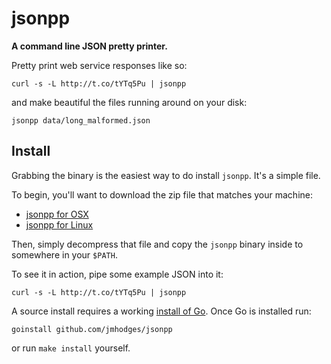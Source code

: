jsonpp
======

**A command line JSON pretty printer.**

Pretty print web service responses like so:

    curl -s -L http://t.co/tYTq5Pu | jsonpp

and make beautiful the files running around on your disk:

    jsonpp data/long_malformed.json

Install
-------

Grabbing the binary is the easiest way to do install `jsonpp`. It's a simple file.

To begin, you'll want to download the zip file that matches your machine:

  * [jsonpp for OSX](http://github.com/jmhodges/jsonpp/downloads/jsonpp-1.0.0-osx-x86_64.zip)
  * [jsonpp for Linux](http://github.com/jmhodges/jsonpp/downloads/jsonpp-1.0.0-linux-x86_64.zip)
      
Then, simply decompress that file and copy the `jsonpp` binary
inside to somewhere in your `$PATH`.

To see it in action, pipe some example JSON into it:

    curl -s -L http://t.co/tYTq5Pu | jsonpp

A source install requires a working [install of
Go](http://golang.org/doc/install.html). Once Go is installed run:

    goinstall github.com/jmhodges/jsonpp

or run `make install` yourself.
